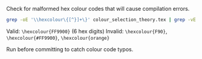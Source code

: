Check for malformed hex colour codes that will cause compilation errors.

```bash
grep -oE '\\hexcolour\{[^}]+\}' colour_selection_theory.tex | grep -vE '[0-9A-Fa-f]{6}'
```

Valid: `\hexcolour{FF9900}` (6 hex digits)
Invalid: `\hexcolour{F90}`, `\hexcolour{#FF9900}`, `\hexcolour{orange}`

Run before committing to catch colour code typos.


